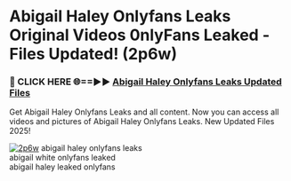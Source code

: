 # Abigail Haley Onlyfans Leaks Original Videos 0nlyFans Leaked - Files Updated! (2p6w)

<h3>🔴 CLICK HERE 🌐==►► <a href="https://tinyurl.com/2wckxsce" rel="nofollow">Abigail Haley Onlyfans Leaks Updated Files</a></h3>

Get Abigail Haley Onlyfans Leaks and all content. Now you can access all videos and pictures of Abigail Haley Onlyfans Leaks. New Updated Files 2025!

[![2p6w](https://i.imgur.com/AFduVYN.gif)](https://tinyurl.com/2wckxsce)
abigail haley onlyfans leaks<br>
abigail white onlyfans leaked<br>
abigail haley leaked onlyfans